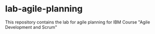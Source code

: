 # lab-agile-planning
This repository contains the lab for agile planning for IBM Course "Agile Development and Scrum"

